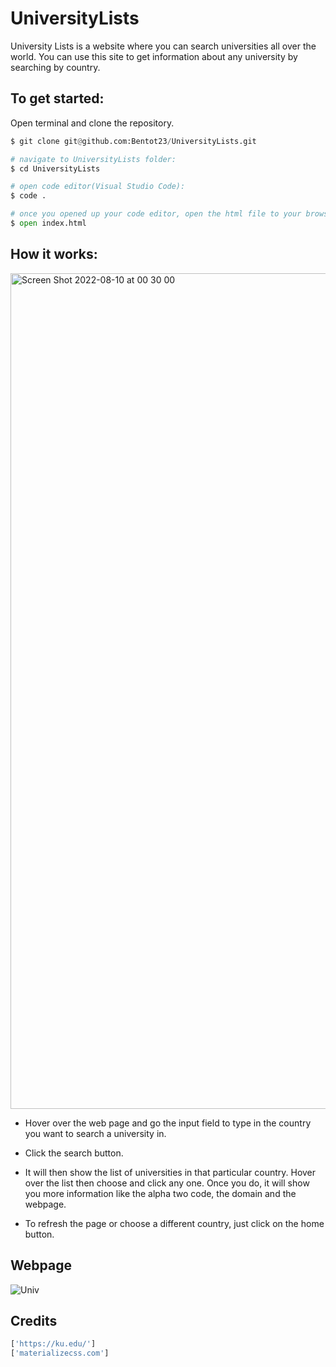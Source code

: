 # UniversityLists

University Lists is a website where you can search universities all over the world. You can use this site to get information about any university by searching by country.

## To get started:

Open terminal and clone the repository.


```python
$ git clone git@github.com:Bentot23/UniversityLists.git

# navigate to UniversityLists folder:
$ cd UniversityLists

# open code editor(Visual Studio Code):
$ code .

# once you opened up your code editor, open the html file to your browser
$ open index.html
```

## How it works:
<img width="1337" alt="Screen Shot 2022-08-10 at 00 30 00" src="https://user-images.githubusercontent.com/92287648/184517879-44547dd4-995f-4147-8ff1-75df37ae94ae.png">

* Hover over the web page and go the input field to type in the country you want to search a university in.
* Click the search button.

* It will then show the list of universities in that particular country. Hover over the list then choose and click any one. Once you do, it will show you more information like the alpha two code, the domain and the webpage.

* To refresh the page or choose a different country, just click on the home button.

## Webpage
![Univ](https://user-images.githubusercontent.com/92287648/184517872-52fba5ed-a06e-4da5-a291-d96156062e0b.gif)


## Credits

```bash
['https://ku.edu/']
['materializecss.com']
```


